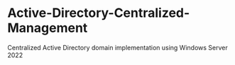# Active-Directory-Centralized-Management
Centralized Active Directory domain implementation using Windows Server 2022
